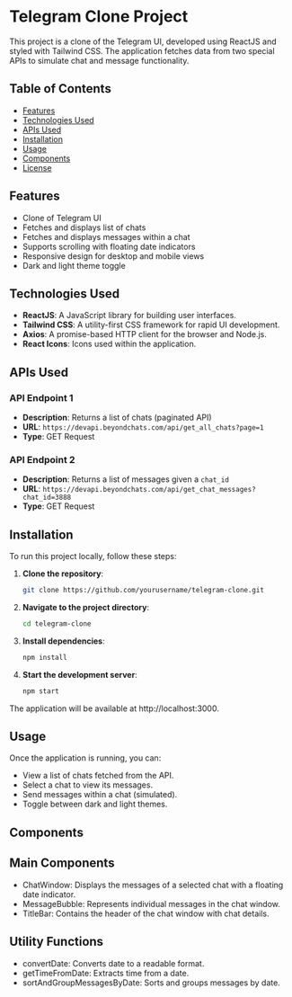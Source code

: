 # Telegram Clone Project

This project is a clone of the Telegram UI, developed using ReactJS and styled with Tailwind CSS. The application fetches data from two special APIs to simulate chat and message functionality.

## Table of Contents

- [Features](#features)
- [Technologies Used](#technologies-used)
- [APIs Used](#apis-used)
- [Installation](#installation)
- [Usage](#usage)
- [Components](#components)
- [License](#license)

## Features

- Clone of Telegram UI
- Fetches and displays list of chats
- Fetches and displays messages within a chat
- Supports scrolling with floating date indicators
- Responsive design for desktop and mobile views
- Dark and light theme toggle

## Technologies Used

- **ReactJS**: A JavaScript library for building user interfaces.
- **Tailwind CSS**: A utility-first CSS framework for rapid UI development.
- **Axios**: A promise-based HTTP client for the browser and Node.js.
- **React Icons**: Icons used within the application.

## APIs Used

### API Endpoint 1

- **Description**: Returns a list of chats (paginated API)
- **URL**: `https://devapi.beyondchats.com/api/get_all_chats?page=1`
- **Type**: GET Request

### API Endpoint 2

- **Description**: Returns a list of messages given a `chat_id`
- **URL**: `https://devapi.beyondchats.com/api/get_chat_messages?chat_id=3888`
- **Type**: GET Request

## Installation

To run this project locally, follow these steps:

1. **Clone the repository**:
   ```sh
   git clone https://github.com/yourusername/telegram-clone.git

2. **Navigate to the project directory**:
   ```sh
   cd telegram-clone

3. **Install dependencies**:
   ```sh
   npm install

4. **Start the development server**:
   ```sh
   npm start

The application will be available at http://localhost:3000.

## Usage

Once the application is running, you can:
- View a list of chats fetched from the API.
- Select a chat to view its messages.
- Send messages within a chat (simulated).
- Toggle between dark and light themes.

## Components

## Main Components

- ChatWindow: Displays the messages of a selected chat with a floating date indicator.
- MessageBubble: Represents individual messages in the chat window.
- TitleBar: Contains the header of the chat window with chat details.

## Utility Functions
- convertDate: Converts date to a readable format.
- getTimeFromDate: Extracts time from a date.
- sortAndGroupMessagesByDate: Sorts and groups messages by date.
